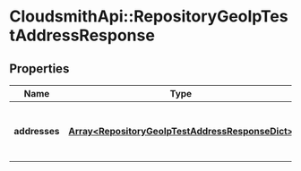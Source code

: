 # CloudsmithApi::RepositoryGeoIpTestAddressResponse

## Properties
Name | Type | Description | Notes
------------ | ------------- | ------------- | -------------
**addresses** | [**Array&lt;RepositoryGeoIpTestAddressResponseDict&gt;**](RepositoryGeoIpTestAddressResponseDict.md) | The IP address test results ordered by allowed | 


